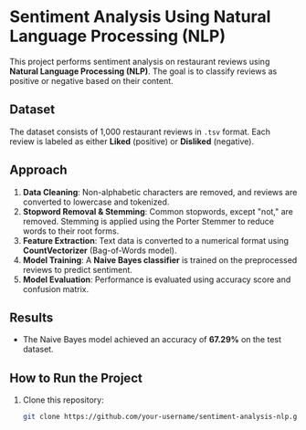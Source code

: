 # Sentiment Analysis Using Natural Language Processing (NLP)

This project performs sentiment analysis on restaurant reviews using **Natural Language Processing (NLP)**. The goal is to classify reviews as positive or negative based on their content.

## Dataset
The dataset consists of 1,000 restaurant reviews in `.tsv` format. Each review is labeled as either **Liked** (positive) or **Disliked** (negative).

## Approach
1. **Data Cleaning**: Non-alphabetic characters are removed, and reviews are converted to lowercase and tokenized.
2. **Stopword Removal & Stemming**: Common stopwords, except "not," are removed. Stemming is applied using the Porter Stemmer to reduce words to their root forms.
3. **Feature Extraction**: Text data is converted to a numerical format using **CountVectorizer** (Bag-of-Words model).
4. **Model Training**: A **Naive Bayes classifier** is trained on the preprocessed reviews to predict sentiment.
5. **Model Evaluation**: Performance is evaluated using accuracy score and confusion matrix.

## Results
- The Naive Bayes model achieved an accuracy of **67.29%** on the test dataset.

## How to Run the Project
1. Clone this repository:
   ```bash
   git clone https://github.com/your-username/sentiment-analysis-nlp.git
